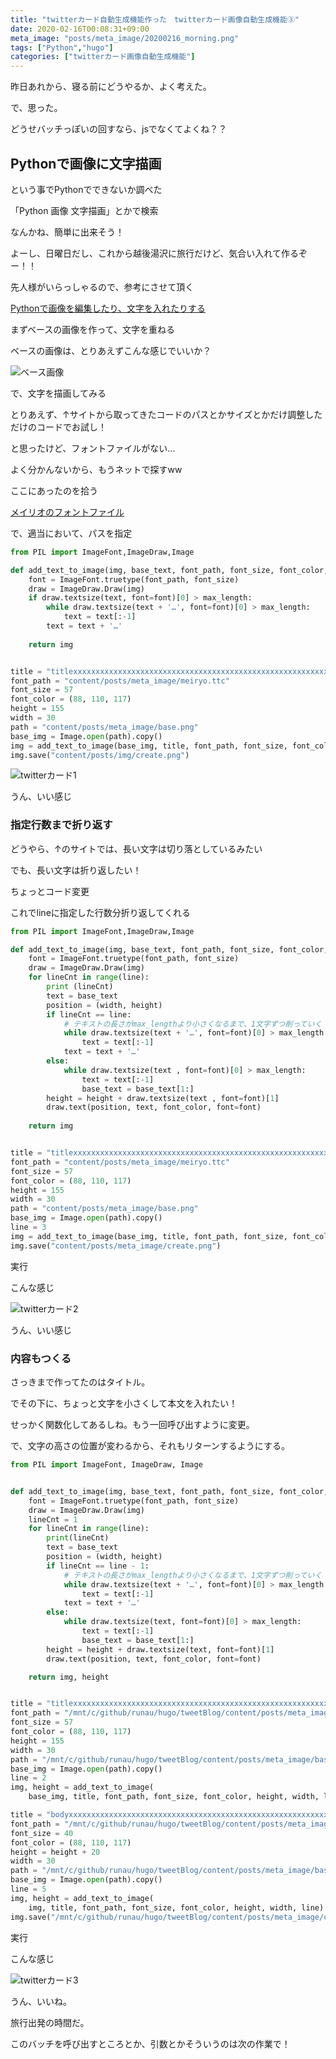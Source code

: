 ```yaml
---
title: "twitterカード自動生成機能作った　twitterカード画像自動生成機能③"
date: 2020-02-16T00:08:31+09:00
meta_image: "posts/meta_image/20200216_morning.png"
tags: ["Python","hugo"]
categories: ["twitterカード画像自動生成機能"]
---
```


昨日あれから、寝る前にどうやるか、よく考えた。

で、思った。

どうせバッチっぽいの回すなら、jsでなくてよくね？？

## Pythonで画像に文字描画

という事でPythonでできないか調べた

「Python 画像 文字描画」とかで検索

なんかね、簡単に出来そう！

よーし、日曜日だし、これから越後湯沢に旅行だけど、気合い入れて作るぞー！！

先人様がいらっしゃるので、参考にさせて頂く

[Pythonで画像を編集したり、文字を入れたりする](https://qiita.com/xKxAxKx/items/2599006005098dc2e299)

まずベースの画像を作って、文字を重ねる

ベースの画像は、とりあえずこんな感じでいいか？

![ベース画像](../img/twitter-card-base.png)

で、文字を描画してみる

とりあえず、↑サイトから取ってきたコードのパスとかサイズとかだけ調整しただけのコードでお試し！

と思ったけど、フォントファイルがない…

よく分かんないから、もうネットで探すww

ここにあったのを拾う

[メイリオのフォントファイル](https://digicool.org/wp/?p=248)

で、適当において、パスを指定

```create_meta_image.py
from PIL import ImageFont,ImageDraw,Image

def add_text_to_image(img, base_text, font_path, font_size, font_color, height, width,max_length=800):
    font = ImageFont.truetype(font_path, font_size)
    draw = ImageDraw.Draw(img)
    if draw.textsize(text, font=font)[0] > max_length:
        while draw.textsize(text + '…', font=font)[0] > max_length:
            text = text[:-1]
        text = text + '…'
 
    return img


title = "titlexxxxxxxxxxxxxxxxxxxxxxxxxxxxxxxxxxxxxxxxxxxxxxxxxxxxxxxxxx"
font_path = "content/posts/meta_image/meiryo.ttc"
font_size = 57
font_color = (88, 110, 117)
height = 155
width = 30
path = "content/posts/meta_image/base.png"
base_img = Image.open(path).copy()
img = add_text_to_image(base_img, title, font_path, font_size, font_color, height, width)
img.save("content/posts/img/create.png")

```

![twitterカード1](../img/twitter-card-create1.png)

うん、いい感じ

### 指定行数まで折り返す

どうやら、↑のサイトでは、長い文字は切り落としているみたい

でも、長い文字は折り返したい！

ちょっとコード変更

これでlineに指定した行数分折り返してくれる

```create_meta_image.py
from PIL import ImageFont,ImageDraw,Image

def add_text_to_image(img, base_text, font_path, font_size, font_color, height, width, line,max_length=800):
    font = ImageFont.truetype(font_path, font_size)
    draw = ImageDraw.Draw(img)
    for lineCnt in range(line):
        print (lineCnt)
        text = base_text
        position = (width, height)
        if lineCnt == line:
            # テキストの長さがmax_lengthより小さくなるまで、1文字ずつ削っていく
            while draw.textsize(text + '…', font=font)[0] > max_length:
                text = text[:-1]
            text = text + '…'
        else:
            while draw.textsize(text , font=font)[0] > max_length:
                text = text[:-1]
                base_text = base_text[1:]
        height = height + draw.textsize(text , font=font)[1]
        draw.text(position, text, font_color, font=font)
 
    return img


title = "titlexxxxxxxxxxxxxxxxxxxxxxxxxxxxxxxxxxxxxxxxxxxxxxxxxxxxxxxxxx"
font_path = "content/posts/meta_image/meiryo.ttc"
font_size = 57
font_color = (88, 110, 117)
height = 155
width = 30
path = "content/posts/meta_image/base.png"
base_img = Image.open(path).copy()
line = 3
img = add_text_to_image(base_img, title, font_path, font_size, font_color, height, width, line)
img.save("content/posts/meta_image/create.png")

```

実行

こんな感じ

![twitterカード2](../img/twitter-card-create2.png)

うん、いい感じ

### 内容もつくる

さっきまで作ってたのはタイトル。

でその下に、ちょっと文字を小さくして本文を入れたい！

せっかく関数化してあるしね。もう一回呼び出すように変更。

で、文字の高さの位置が変わるから、それもリターンするようにする。

```create_meta_image.py
from PIL import ImageFont, ImageDraw, Image


def add_text_to_image(img, base_text, font_path, font_size, font_color, height, width, line=1, max_length=800):
    font = ImageFont.truetype(font_path, font_size)
    draw = ImageDraw.Draw(img)
    lineCnt = 1
    for lineCnt in range(line):
        print(lineCnt)
        text = base_text
        position = (width, height)
        if lineCnt == line - 1:
            # テキストの長さがmax_lengthより小さくなるまで、1文字ずつ削っていく
            while draw.textsize(text + '…', font=font)[0] > max_length:
                text = text[:-1]
            text = text + '…'
        else:
            while draw.textsize(text, font=font)[0] > max_length:
                text = text[:-1]
                base_text = base_text[1:]
        height = height + draw.textsize(text, font=font)[1]
        draw.text(position, text, font_color, font=font)

    return img, height


title = "titlexxxxxxxxxxxxxxxxxxxxxxxxxxxxxxxxxxxxxxxxxxxxxxxxxxxxxxxxxx"
font_path = "/mnt/c/github/runau/hugo/tweetBlog/content/posts/meta_image/meiryo.ttc"
font_size = 57
font_color = (88, 110, 117)
height = 155
width = 30
path = "/mnt/c/github/runau/hugo/tweetBlog/content/posts/meta_image/base1.png"
base_img = Image.open(path).copy()
line = 2
img, height = add_text_to_image(
    base_img, title, font_path, font_size, font_color, height, width, line)

title = "bodyxxxxxxxxxxxxxxxxxxxxxxxxxxxxxxxxxxxxxxxxxxxxxxxxxxxxxxxxxx"
font_path = "/mnt/c/github/runau/hugo/tweetBlog/content/posts/meta_image/meiryo.ttc"
font_size = 40
font_color = (88, 110, 117)
height = height + 20
width = 30
path = "/mnt/c/github/runau/hugo/tweetBlog/content/posts/meta_image/base1.png"
base_img = Image.open(path).copy()
line = 5
img, height = add_text_to_image(
    img, title, font_path, font_size, font_color, height, width, line)
img.save("/mnt/c/github/runau/hugo/tweetBlog/content/posts/meta_image/create.png")
```

実行

こんな感じ

![twitterカード3](../img/twitter-card-create3.png)

うん、いいね。

旅行出発の時間だ。

このバッチを呼び出すところとか、引数とかそういうのは次の作業で！